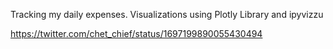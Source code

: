 Tracking my daily expenses. Visualizations using Plotly Library and ipyvizzu

https://twitter.com/chet_chief/status/1697199890055430494
